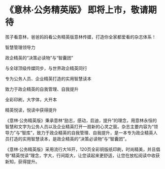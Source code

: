 # 《意林·公务精英版》  即将上市，敬请期待

孩子看意林，爸爸妈妈看公务精英版意林传媒，打造你全家都爱看的杂志体系！

智慧管理领导力

政企精英的“决策必读物”与“智囊团”

与全球顶级传媒同步，与世界政企精英同行

专为公务人员、企业精英打造的实用智慧读本

致力于政企精英的自我管理、自我提升

全彩印刷，大字体，大开本

精英悦读，悦读中获得提升

《意林·公务精英版》秉承意林“励志，感动，启迪，提升”的理念，用意林永恒的智慧和文字为公务人员以及企业精英打开一扇新的心灵之窗。杂志主要内容为“领导力”与“智库”，致力于政企精英的自我管理、自我提升，是一本专为政企精英人员打造的实用智慧读本，是政企精英的“决策必读物”与“智囊团”。

《意林·公务精英版》采用流行大16开，120页全彩铜版纸印刷，时尚精美，并且倡导“精英悦读”理念，字大，行间距大，让您读起来更舒适，让您在放松阅读中收获新知，获得提升。